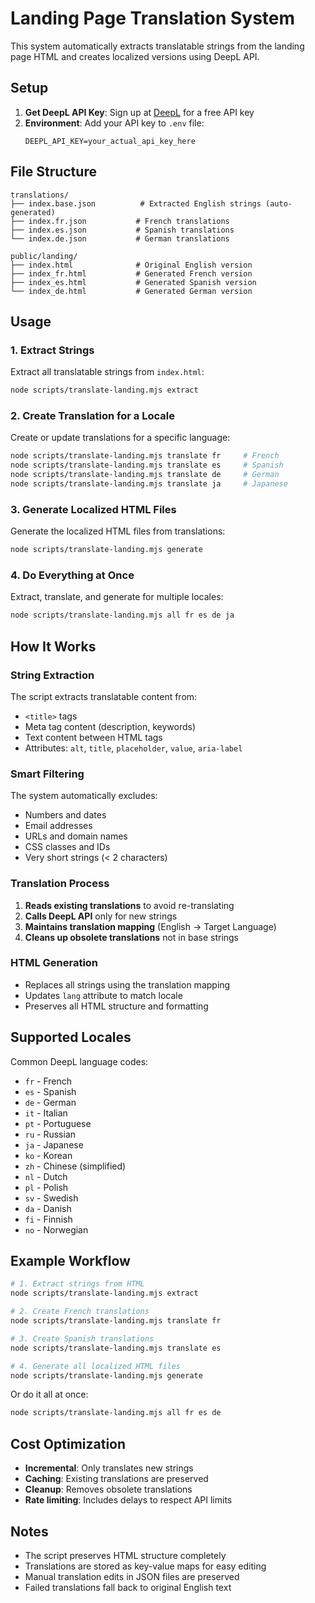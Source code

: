 # Landing Page Translation System

This system automatically extracts translatable strings from the landing page HTML and creates localized versions using DeepL API.

## Setup

1. **Get DeepL API Key**: Sign up at [DeepL](https://www.deepl.com/pro#developer) for a free API key
2. **Environment**: Add your API key to `.env` file:
   ```
   DEEPL_API_KEY=your_actual_api_key_here
   ```

## File Structure

```
translations/
├── index.base.json          # Extracted English strings (auto-generated)
├── index.fr.json           # French translations
├── index.es.json           # Spanish translations
└── index.de.json           # German translations

public/landing/
├── index.html              # Original English version
├── index_fr.html           # Generated French version
├── index_es.html           # Generated Spanish version
└── index_de.html           # Generated German version
```

## Usage

### 1. Extract Strings
Extract all translatable strings from `index.html`:
```bash
node scripts/translate-landing.mjs extract
```

### 2. Create Translation for a Locale
Create or update translations for a specific language:
```bash
node scripts/translate-landing.mjs translate fr     # French
node scripts/translate-landing.mjs translate es     # Spanish
node scripts/translate-landing.mjs translate de     # German
node scripts/translate-landing.mjs translate ja     # Japanese
```

### 3. Generate Localized HTML Files
Generate the localized HTML files from translations:
```bash
node scripts/translate-landing.mjs generate
```

### 4. Do Everything at Once
Extract, translate, and generate for multiple locales:
```bash
node scripts/translate-landing.mjs all fr es de ja
```

## How It Works

### String Extraction
The script extracts translatable content from:
- `<title>` tags
- Meta tag content (description, keywords)
- Text content between HTML tags
- Attributes: `alt`, `title`, `placeholder`, `value`, `aria-label`

### Smart Filtering
The system automatically excludes:
- Numbers and dates
- Email addresses
- URLs and domain names
- CSS classes and IDs
- Very short strings (< 2 characters)

### Translation Process
1. **Reads existing translations** to avoid re-translating
2. **Calls DeepL API** only for new strings
3. **Maintains translation mapping** (English → Target Language)
4. **Cleans up obsolete translations** not in base strings

### HTML Generation
- Replaces all strings using the translation mapping
- Updates `lang` attribute to match locale
- Preserves all HTML structure and formatting

## Supported Locales

Common DeepL language codes:
- `fr` - French
- `es` - Spanish  
- `de` - German
- `it` - Italian
- `pt` - Portuguese
- `ru` - Russian
- `ja` - Japanese
- `ko` - Korean
- `zh` - Chinese (simplified)
- `nl` - Dutch
- `pl` - Polish
- `sv` - Swedish
- `da` - Danish
- `fi` - Finnish
- `no` - Norwegian

## Example Workflow

```bash
# 1. Extract strings from HTML
node scripts/translate-landing.mjs extract

# 2. Create French translations  
node scripts/translate-landing.mjs translate fr

# 3. Create Spanish translations
node scripts/translate-landing.mjs translate es

# 4. Generate all localized HTML files
node scripts/translate-landing.mjs generate
```

Or do it all at once:
```bash
node scripts/translate-landing.mjs all fr es de
```

## Cost Optimization

- **Incremental**: Only translates new strings
- **Caching**: Existing translations are preserved
- **Cleanup**: Removes obsolete translations
- **Rate limiting**: Includes delays to respect API limits

## Notes

- The script preserves HTML structure completely
- Translations are stored as key-value maps for easy editing
- Manual translation edits in JSON files are preserved
- Failed translations fall back to original English text